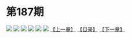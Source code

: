 # 第187期
![](https://mao.mhtupian.com/uploads/img/7563/112646/001.jpg)
![](https://mao.mhtupian.com/uploads/img/7563/112646/002.jpg)
![](https://mao.mhtupian.com/uploads/img/7563/112646/003.jpg)
![](https://mao.mhtupian.com/uploads/img/7563/112646/004.jpg)
![](https://mao.mhtupian.com/uploads/img/7563/112646/005.jpg)
![](https://mao.mhtupian.com/uploads/img/7563/112646/006.jpg)
[【上一章】](./95.md)
[【目录】](./READMD.md)
[【下一章】](./97.md)

